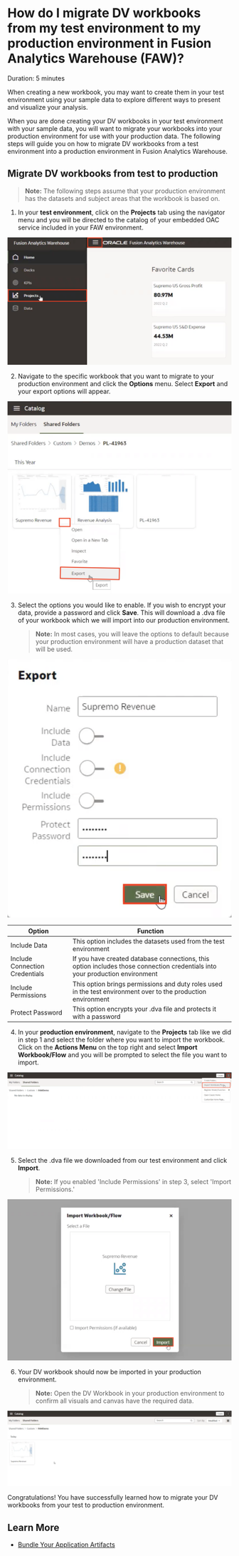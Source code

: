 # How do I migrate DV workbooks from my test environment to my production environment in Fusion Analytics Warehouse (FAW)?

Duration: 5 minutes

When creating a new workbook, you may want to create them in your test environment using your sample data to explore different ways to present and visualize your analysis.  

When you are done creating your DV workbooks in your test environment with your sample data, you will want to migrate your workbooks into your production environment for use with your production data. The following steps will guide you on how to migrate DV workbooks from a test environment into a production environment in Fusion Analytics Warehouse.

## Migrate DV workbooks from test to production
>**Note:** The following steps assume that your production environment has the datasets and subject areas that the workbook is based on.

1. In your **test environment**, click on the **Projects** tab using the navigator menu and you will be directed to the catalog of your embedded OAC service included in your FAW environment.

  ![Navigate to Projects](images/projects.png)

2. Navigate to the specific workbook that you want to migrate to your production environment and click the **Options** menu. Select **Export** and your export options will appear.

  ![Export workbook](images/export.png)

3. Select the options you would like to enable. If you wish to encrypt your data, provide a password and click **Save**. This will download a .dva file of your workbook which we will import into our production environment.
    >**Note:** In most cases, you will leave the options to default because your production environment will have a production dataset that will be used.

  ![Export workbook options](images/export-options.png)


  | Option        | Function      |
| ------------- |-------------|
| Include Data  |This option includes the datasets used from the test environment|
| Include Connection Credentials |If you have created database connections, this option includes those connection credentials into your production environment|
| Include Permissions|This option brings permissions and duty roles used in the test environment over to the production environment|
| Protect Password |This option encrypts your .dva file and protects it with a password|

4. In your **production environment**, navigate to the **Projects** tab like we did in step 1 and select the folder where you want to import the workbook. Click on the **Actions Menu** on the top right and select **Import Workbook/Flow** and you will be prompted to select the file you want to import.

  ![Import workbook](images/import.png)

5. Select the .dva file we downloaded from our test environment and click **Import**.
    > **Note:** If you enabled 'Include Permissions' in step 3, select 'Import Permissions.'

  ![Import button](images/import-button.png)

6. Your DV workbook should now be imported in your production environment.
    > **Note:** Open the DV Workbook in your production environment to confirm all visuals and canvas have the required data.

  ![Result](images/result.png)

Congratulations! You have successfully learned how to migrate your DV workbooks from your test to production environment.

## Learn More
* [Bundle Your Application Artifacts](https://docs.oracle.com/en/cloud/saas/analytics/22r2/fawag/bundle-your-application-artifacts.html#GUID-596E4D3E-9E23-4A7C-ACF2-A57D8B4FB41C)